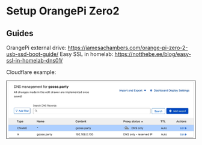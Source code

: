 # Setup OrangePi Zero2

## Guides

OrangePi external drive: <https://jamesachambers.com/orange-pi-zero-2-usb-ssd-boot-guide/>
Easy SSL in homelab: <https://notthebe.ee/blog/easy-ssl-in-homelab-dns01/>

Cloudflare example:

![Example](./cloudflare.png)
